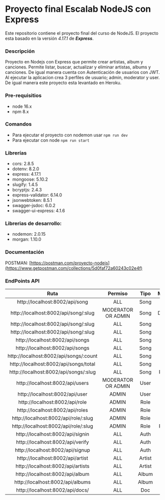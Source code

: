 # Proyecto final Escalab NodeJS con Express

Este repositorio contiene el proyecto final del curso de NodeJS. El proyecto esta basado en la versión *4.17.1* de ***Express***.

### Descripción
Proyecto en Nodejs con Express que permite crear artistas, album y canciones. Permite listar, buscar, actualizar y eliminar artistas, albums y canciones. De igual manera cuenta con Autenticación de usuarios con JWT. Al ejecutar la aplicacion crea 3 perfiles de usuario; admin, moderator y user. De igual manera este proyecto esta levantado en Heroku.

### Pre-requisitios
* node 16.x
* npm 8.x

### Comandos
* Para ejecutar el proyecto con nodemon usar `npm run dev`
* Para ejecutar con node `npm run start`

### Librerías
* cors: 2.8.5
* dotenv: 8.2.0
* express: 4.17.1
* mongoose: 5.10.2
* slugify: 1.4.5
* bcryptjs: 2.4.3
* express-validator: 6.14.0
* jsonwebtoken: 8.5.1
* swagger-jsdoc: 6.0.2
* swagger-ui-express: 4.1.6


### Librerias de desarrollo:
* nodemon: 2.0.15
* morgan: 1.10.0

### Documentación
POSTMAN: [https://postman.com/proyecto-nodejs](https://www.getpostman.com/collections/5d0faf72a60243c02e4f)


### EndPoints API

|                  Ruta                  |      Permiso       |  Tipo  | Método |
|:--------------------------------------:|:------------------:|:------:|:------:|
|     http://localhost:8002/api/song     |        ALL         |  Song  |  POST  |
|  http://localhost:8002/api/song/:slug  | MODERATOR OR ADMIN |  Song  | DELETE |
|  http://localhost:8002/api/song/:slug  |        ALL         |  Song  |  PUT   |
|  http://localhost:8002/api/song/:slug  |        ALL         |  Song  |  GET   |
|    http://localhost:8002/api/songs     |        ALL         |  Song  |  GET   |
|    http://localhost:8002/api/songs     |        ALL         |  Song  |  POST  |
| http://localhost:8002/api/songs/:count |        ALL         |  Song  |  GET   |
| http://localhost:8002/api/songs/total  |        ALL         |  Song  |  GET   |
| http://localhost:8002/api/songs/:slug  |        ALL         |  Song  | PATCH  |
|    http://localhost:8002/api/users     | MODERATOR OR ADMIN |  User  |  GET   |
|     http://localhost:8002/api/user     |       ADMIN        |  User  |  POST  |
|     http://localhost:8002/api/role     |       ADMIN        |  Role  |  POST  |
|    http://localhost:8002/api/roles     |       ADMIN        |  Role  |  GET   |
|  http://localhost:8002/api/role/:slug  |       ADMIN        |  Role  |  GET   |
|  http://localhost:8002/api/role/:slug  |       ADMIN        |  Role  | PATCH  |
|    http://localhost:8002/api/signin    |        ALL         |  Auth  |  POST  |
|    http://localhost:8002/api/verify    |        ALL         |  Auth  |  POST  |
|    http://localhost:8002/api/signup    |        ALL         |  Auth  |  POST  |
|    http://localhost:8002/api/artist    |        ALL         | Artist |  POST  |
|   http://localhost:8002/api/artists    |        ALL         | Artist |  POST  |
|    http://localhost:8002/api/album     |        ALL         | Album  |  POST  |
|    http://localhost:8002/api/albums    |        ALL         | Album  |  POST  |
|    http://localhost:8002/api/docs/     |        ALL         |   Doc  |  GET   | 
